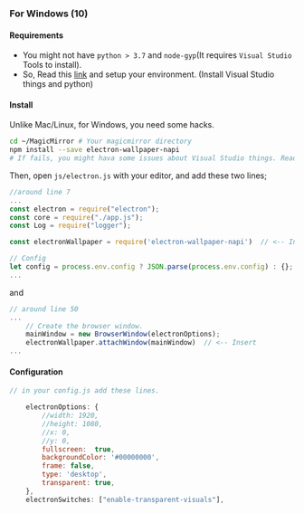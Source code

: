 


### For Windows (10)
#### Requirements
- You might not have `python > 3.7` and `node-gyp`(It requires `Visual Studio` Tools to install).
- So, Read this [link](https://github.com/nodejs/node-gyp#on-windows) and setup your environment. (Install Visual Studio things and python)

#### Install
Unlike Mac/Linux, for Windows, you need some hacks.

```sh
cd ~/MagicMirror # Your magicmirror directory
npm install --save electron-wallpaper-napi
# If fails, you might hava some issues about Visual Studio things. Read above;
```

Then, open `js/electron.js` with your editor, and add these two lines;
```js
//around line 7
...
const electron = require("electron");
const core = require("./app.js");
const Log = require("logger");

const electronWallpaper = require('electron-wallpaper-napi')  // <-- Insert

// Config
let config = process.env.config ? JSON.parse(process.env.config) : {};
...
```
and
```js
// around line 50
...
	// Create the browser window.
	mainWindow = new BrowserWindow(electronOptions);
	electronWallpaper.attachWindow(mainWindow)  // <-- Insert
...
```

#### Configuration
```js
// in your config.js add these lines.

	electronOptions: {
		//width: 1920,
		//height: 1080,
		//x: 0,
		//y: 0,
		fullscreen:  true,
		backgroundColor: '#00000000',
		frame: false,
		type: 'desktop',
		transparent: true,
	},
	electronSwitches: ["enable-transparent-visuals"],
  
```

